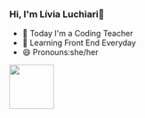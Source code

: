 ### Hi, I'm Lívia Luchiari👋


- 🔭 Today I'm a Coding Teacher
- 🌱 Learning Front End Everyday
- 😄 Pronouns:she/her

<a href="https://www.linkedin.com/in/livialuchiari/" target="_blank"> <img src="https://cdn.jsdelivr.net/gh/devicons/devicon/icons/linkedin/linkedin-original.svg" alt="" width="80px" height="80px"> </a>



          
